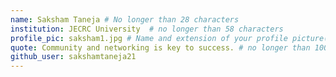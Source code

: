 ```yaml
---
name: Saksham Taneja # No longer than 28 characters
institution: JECRC University  # no longer than 58 characters
profile_pic: saksham1.jpg # Name and extension of your profile picture(ex. mona.png) The picture must be squared and 544px on width and height.
quote: Community and networking is key to success. # no longer than 100 characters, avoid using quotes(") to guarantee the format remains the same.
github_user: sakshamtaneja21
---
```

